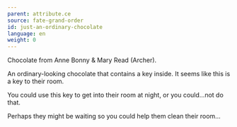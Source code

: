 ```yaml
---
parent: attribute.ce
source: fate-grand-order
id: just-an-ordinary-chocolate
language: en
weight: 0
---
```


Chocolate from Anne Bonny & Mary Read (Archer).

An ordinary-looking chocolate that contains a key inside.
It seems like this is a key to their room.

You could use this key to get into their room at night, or you could…not do that.

Perhaps they might be waiting so you could help them clean their room…
